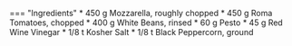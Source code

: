 === "Ingredients"
    * 450 g Mozzarella, roughly chopped
    * 450 g Roma Tomatoes, chopped
    * 400 g White Beans, rinsed
    * 60 g Pesto
    * 45 g Red Wine Vinegar
    * 1/8 t Kosher Salt
    * 1/8 t Black Peppercorn, ground

[^1]:
    Perelman, Deb. ["Cubed, Hacked Caprese."](https://smittenkitchen.com/2009/08/cubed-hacked-caprese/). *Smitten Kitchen.* 24 August 2009.
